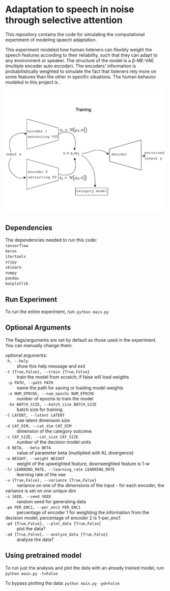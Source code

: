 # Adaptation to speech in noise through selective attention

This repository contains the code for simulating the computational experiment of modeling speech adaptation.

This experiment modeled how human listeners can flexibly weight the speech features according to their reliability, such that they can adapt to any environment or speaker. The structure of the model is a $\beta$-ME-VAE (multiple encoder auto encoder). The encoders' information is probabilistically weighted to simulate the fact that listeners rely more on some features than the other in specific situations. The human behavior modeled in this project is .

![plot](./figs/me_vae.jpeg) 

## Dependencies
The dependencies needed to run this code:<br/>
`tensorflow`<br/>
`keras`<br/>
`itertools`<br/>
`scipy`<br/>
`sklearn`<br/>
`numpy`<br/>
`pandas`<br/>
`matplotlib`<br/>

## Run Experiment
To run the entire experiment, run:
`python main.py`

## Optional Arguments
The flags/arguments are set by default as those used in the experiment. You can manually change them:

optional arguments:   <br/>
` -h, --help           ` <br/>
&emsp; &emsp;  show this help message and exit   <br/>
` -t {True,False}, --train {True,False} ` <br/>
&emsp; &emsp;  train the model from scratch; if false will load weights <br/>
` -p PATH, --path PATH` <br/>
&emsp; &emsp;  name the path for saving or loading model weights <br/>
` -e NUM_EPOCHS, --num_epochs NUM_EPOCHS` <br/>
&emsp; &emsp;  number of epochs to train the model <br/>
` -bs BATCH_SIZE, --batch_size BATCH_SIZE` <br/>
&emsp; &emsp;  batch size for training   <br/>
` -l LATENT, --latent LATENT ` <br/>
&emsp; &emsp;  vae latent dimension size   <br/>
` -d CAT_DIM, --cat_dim CAT_DIM ` <br/>
&emsp; &emsp;  dimension of the category outcome   <br/>
` -c CAT_SIZE, --cat_size CAT_SIZE ` <br/>
&emsp; &emsp;  number of the decision model units   <br/>
` -b BETA, --beta BETA ` <br/>
&emsp; &emsp;  value of parameter beta (multiplied with KL divergence)    <br/>
` -w WEIGHT, --weight WEIGHT ` <br/>
&emsp; &emsp;  weight of the upweighted feature, downweighted feature is 1-w  <br/>
` -lr LEARNING_RATE, --learning_rate LEARNING_RATE ` <br/>
&emsp; &emsp;  learning rate of the vae   <br/>
` -v {True,False}, --variance {True,False} ` <br/>
&emsp; &emsp;  variance on one of the dimensions of the input - for each encoder, the variance is set on one unique dim   <br/>
` -s SEED, --seed SEED ` <br/>
&emsp; &emsp;  random seed for generating data   <br/>
` -pe PER_ENC1, --per_enc1 PER_ENC1 ` <br/>
&emsp; &emsp;  percentage of encoder 1 for weighting the information from the decision model; percentage of encoder 2 is 1-per_enc1   <br/>
` -pd {True,False}, --plot_data {True,False} ` <br/>
&emsp; &emsp;  plot the data?   <br/>
` -ad {True,False}, --analyze_data {True,False} ` <br/>
&emsp; &emsp;  analyze the data? <br/>


## Using pretrained model
To run just the analysis and plot the data with an already trained model, run:
`python main.py -t=False`

To bypass plotting the data:
`python main.py -pd=False`

